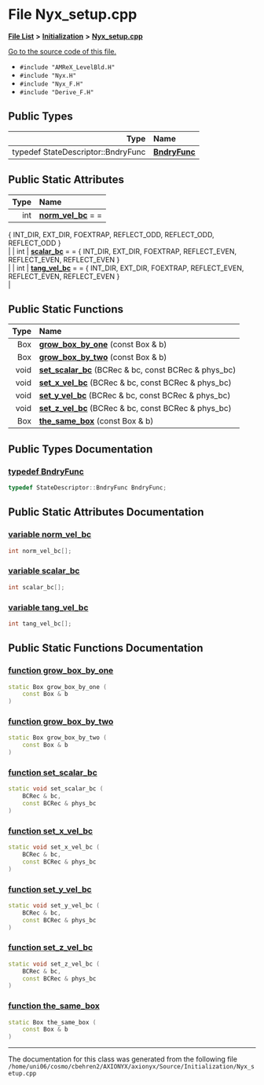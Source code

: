 
# File Nyx\_setup.cpp


[**File List**](files.md) **>** [**Initialization**](dir_71a4420ed1f8982e7234eb6a0b7e6d5d.md) **>** [**Nyx\_setup.cpp**](Nyx__setup_8cpp.md)

[Go to the source code of this file.](Nyx__setup_8cpp_source.md)



* `#include "AMReX_LevelBld.H"`
* `#include "Nyx.H"`
* `#include "Nyx_F.H"`
* `#include "Derive_F.H"`











## Public Types

| Type | Name |
| ---: | :--- |
| typedef StateDescriptor::BndryFunc | [**BndryFunc**](Nyx__setup_8cpp.md#typedef-bndryfunc)  <br> |



## Public Static Attributes

| Type | Name |
| ---: | :--- |
|  int | [**norm\_vel\_bc**](Nyx__setup_8cpp.md#variable-norm-vel-bc)   = =
{
    INT\_DIR, EXT\_DIR, FOEXTRAP, REFLECT\_ODD, REFLECT\_ODD, REFLECT\_ODD
}<br> |
|  int | [**scalar\_bc**](Nyx__setup_8cpp.md#variable-scalar-bc)   = =
{
    INT\_DIR, EXT\_DIR, FOEXTRAP, REFLECT\_EVEN, REFLECT\_EVEN, REFLECT\_EVEN
}<br> |
|  int | [**tang\_vel\_bc**](Nyx__setup_8cpp.md#variable-tang-vel-bc)   = =
{
    INT\_DIR, EXT\_DIR, FOEXTRAP, REFLECT\_EVEN, REFLECT\_EVEN, REFLECT\_EVEN
}<br> |


## Public Static Functions

| Type | Name |
| ---: | :--- |
|  Box | [**grow\_box\_by\_one**](Nyx__setup_8cpp.md#function-grow-box-by-one) (const Box & b) <br> |
|  Box | [**grow\_box\_by\_two**](Nyx__setup_8cpp.md#function-grow-box-by-two) (const Box & b) <br> |
|  void | [**set\_scalar\_bc**](Nyx__setup_8cpp.md#function-set-scalar-bc) (BCRec & bc, const BCRec & phys\_bc) <br> |
|  void | [**set\_x\_vel\_bc**](Nyx__setup_8cpp.md#function-set-x-vel-bc) (BCRec & bc, const BCRec & phys\_bc) <br> |
|  void | [**set\_y\_vel\_bc**](Nyx__setup_8cpp.md#function-set-y-vel-bc) (BCRec & bc, const BCRec & phys\_bc) <br> |
|  void | [**set\_z\_vel\_bc**](Nyx__setup_8cpp.md#function-set-z-vel-bc) (BCRec & bc, const BCRec & phys\_bc) <br> |
|  Box | [**the\_same\_box**](Nyx__setup_8cpp.md#function-the-same-box) (const Box & b) <br> |







## Public Types Documentation


### <a href="#typedef-bndryfunc" id="typedef-bndryfunc">typedef BndryFunc </a>


```cpp
typedef StateDescriptor::BndryFunc BndryFunc;
```


## Public Static Attributes Documentation


### <a href="#variable-norm-vel-bc" id="variable-norm-vel-bc">variable norm\_vel\_bc </a>


```cpp
int norm_vel_bc[];
```



### <a href="#variable-scalar-bc" id="variable-scalar-bc">variable scalar\_bc </a>


```cpp
int scalar_bc[];
```



### <a href="#variable-tang-vel-bc" id="variable-tang-vel-bc">variable tang\_vel\_bc </a>


```cpp
int tang_vel_bc[];
```


## Public Static Functions Documentation


### <a href="#function-grow-box-by-one" id="function-grow-box-by-one">function grow\_box\_by\_one </a>


```cpp
static Box grow_box_by_one (
    const Box & b
) 
```



### <a href="#function-grow-box-by-two" id="function-grow-box-by-two">function grow\_box\_by\_two </a>


```cpp
static Box grow_box_by_two (
    const Box & b
) 
```



### <a href="#function-set-scalar-bc" id="function-set-scalar-bc">function set\_scalar\_bc </a>


```cpp
static void set_scalar_bc (
    BCRec & bc,
    const BCRec & phys_bc
) 
```



### <a href="#function-set-x-vel-bc" id="function-set-x-vel-bc">function set\_x\_vel\_bc </a>


```cpp
static void set_x_vel_bc (
    BCRec & bc,
    const BCRec & phys_bc
) 
```



### <a href="#function-set-y-vel-bc" id="function-set-y-vel-bc">function set\_y\_vel\_bc </a>


```cpp
static void set_y_vel_bc (
    BCRec & bc,
    const BCRec & phys_bc
) 
```



### <a href="#function-set-z-vel-bc" id="function-set-z-vel-bc">function set\_z\_vel\_bc </a>


```cpp
static void set_z_vel_bc (
    BCRec & bc,
    const BCRec & phys_bc
) 
```



### <a href="#function-the-same-box" id="function-the-same-box">function the\_same\_box </a>


```cpp
static Box the_same_box (
    const Box & b
) 
```



------------------------------
The documentation for this class was generated from the following file `/home/uni06/cosmo/cbehren2/AXIONYX/axionyx/Source/Initialization/Nyx_setup.cpp`
